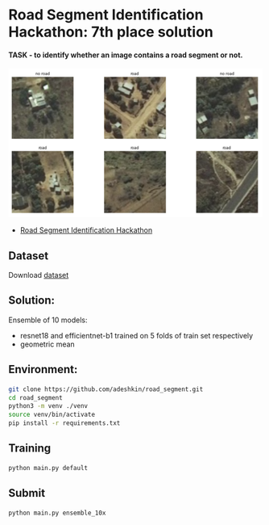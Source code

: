 # Road Segment Identification Hackathon: 7th place solution

#### TASK - to identify whether an image contains a road segment or not.
![header](images/example.png)

- [Road Segment Identification Hackathon](https://zindi.africa/hackathons/road-segment-identification-challenge)


## Dataset

Download
[dataset](https://zindi.africa/hackathons/road-segment-identification-challenge/data)

## Solution:

Ensemble of 10 models:
* resnet18 and efficientnet-b1 trained on 5 folds of train set respectively
* geometric mean

## Environment:
```bash
git clone https://github.com/adeshkin/road_segment.git 
cd road_segment
python3 -m venv ./venv
source venv/bin/activate
pip install -r requirements.txt
```


## Training

```bash
python main.py default
```

## Submit
```bash
python main.py ensemble_10x
```








